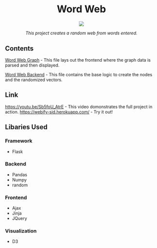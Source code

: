 <h1 align="center" style="font-weight:bold;font-size:32px;">Word Web</h1>

<div align="center">
  <IMG SRC="https://media.giphy.com/media/l0IykOsxLECVejOzm/giphy.gif">
  <p id="desc" style="font-style:italic;text-align:center;">This project creates a random web from words entered.
  </p>
</div>

## Contents
 [Word Web Graph](/templates/index.html) - This file lays out the frontend where the graph data is parsed and then displayed.

 [Word Web Backend](/WordWeb.py) - This file contains the base logic to create the nodes and the randomized vectors.

## Link
https://youtu.be/Sb5foU_AtrE - This video domonstrates the full project in action.
https://webify-sid.herokuapp.com/ - Try it out!

## Libaries Used
### Framework
* Flask

### Backend
* Pandas
* Numpy
* random

### Frontend
* Ajax
* Jinja
* JQuery

### Visualization
* D3